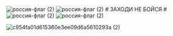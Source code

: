  ![россия-флаг (2)](https://github.com/pwrTwilight/NSTU-LABS/assets/119431277/5c56ea7d-8fa4-42c3-85c5-554a9360f9cf) ![россия-флаг (2)](https://github.com/pwrTwilight/NSTU-LABS/assets/119431277/5c56ea7d-8fa4-42c3-85c5-554a9360f9cf)  # ЗАХОДИ НЕ БОЙСЯ # ![россия-флаг (2)](https://github.com/pwrTwilight/NSTU-LABS/assets/119431277/5c56ea7d-8fa4-42c3-85c5-554a9360f9cf) ![россия-флаг (2)](https://github.com/pwrTwilight/NSTU-LABS/assets/119431277/5c56ea7d-8fa4-42c3-85c5-554a9360f9cf) 


![c954fa01d615360e3ee09d6a5610293a (2)](https://github.com/pwrTwilight/NSTU-LABS/assets/119431277/0a1ebc2a-36ac-4183-a40e-5328ebaab0d9)
